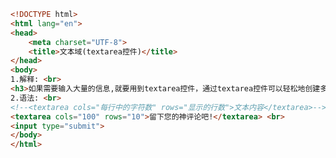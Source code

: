 
<BlogInfo title="28.文本域" author="白日梦想猿" pv=0 read_times=0 pre_cost_time=0分17秒 category="html5学习" tag_list="['html5学习']" create_time="2020.07.15 15:51:27" update_time="2020.07.15 15:58:31" />

```html
<!DOCTYPE html>
<html lang="en">
<head>
    <meta charset="UTF-8">
    <title>文本域(textarea控件)</title>
</head>
<body>
1.解释: <br>
<h3>如果需要输入大量的信息,就要用到textarea控件，通过textarea控件可以轻松地创建多行文本输入框</h3>
2.语法: <br>
<!--<textarea cols="每行中的字符数" rows="显示的行数">文本内容</textarea>-->
<textarea cols="100" rows="10">留下您的神评论吧!</textarea> <br>
<input type="submit">
</body>
</html>
```
